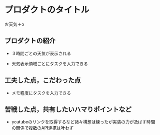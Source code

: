 # プロダクトのタイトル
お天気＋α

## プロダクトの紹介

- ３時間ごとの天気が表示される

- 天気表示領域ごとにタスクを入力できる

## 工夫した点，こだわった点

- メモ程度にタスクを入力できる

## 苦戦した点，共有したいハマりポイントなど

- youtubeのリンクを取得するなど諸々構想は練ったが実装の力が及ばす時間の関係で複数のAPI連携は叶わず

